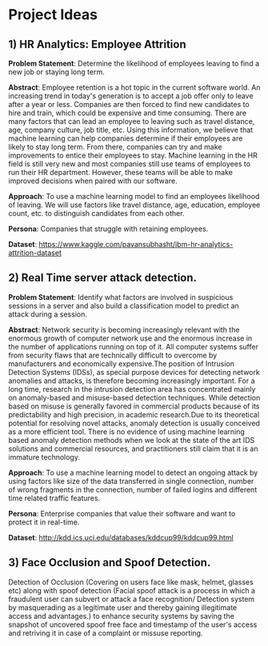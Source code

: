 # Project Ideas		

## 1) HR Analytics: Employee Attrition

**Problem Statement**: Determine the likelihood of employees leaving to find a new job or staying long term.   

**Abstract**: Employee retention is a hot topic in the current software world.  An increasing trend in today's generation is to accept a job offer only to leave after a year or less.  Companies are then forced to find new candidates to hire and train, which could be expensive and time consuming. There are many factors that can lead an employee to leaving such as travel distance, age, company culture, job title, etc.  Using this information, we believe that machine learning can help companies determine if their employees are likely to stay long term.  From there, companies can try and make improvements to entice their employees to stay.  Machine learning in the HR field is still very new and most companies still use teams of employees to run their HR department.  However, these teams will be able to make improved decisions when paired with our software.        

**Approach**: To use a machine learning model to find an employees likelihood of leaving.  We will use factors like travel distance, age, education, employee count, etc. to distinguish candidates from each other.   

**Persona**: Companies that struggle with retaining employees.  

**Dataset**: https://www.kaggle.com/pavansubhasht/ibm-hr-analytics-attrition-dataset

## 2) Real Time server attack detection.
	
**Problem Statement**: Identify what factors are involved in suspicious sessions in a server and also build a classification model to predict an attack during a session.

**Abstract**: Network security is becoming increasingly relevant with the enormous growth of computer network use and the enormous increase in the number of applications running on top of it. All computer systems suffer from security flaws that are technically difficult to overcome by manufacturers and economically expensive.The position of Intrusion Detection Systems (IDSs), as special purpose devices for detecting network anomalies and attacks, is therefore becoming increasingly important. For a long time, research in the intrusion detection area has concentrated mainly on anomaly-based and misuse-based detection techniques. While detection based on misuse is generally favored in commercial products because of its predictability and high precision, in academic research.Due to its theoretical potential for resolving novel attacks, anomaly detection is usually conceived as a more efficient tool. There is no evidence of using machine learning based anomaly detection methods when we look at the state of the art IDS solutions and commercial resources, and practitioners still claim that it is an immature technology.

**Approach**: To use a machine learning model to detect an ongoing attack by using factors like size of the data transferred in single connection, number of wrong fragments in the connection, number of failed logins and different time related traffic features. 

**Persona**: Enterprise companies that value their software and want to protect it in real-time.

**Dataset**: http://kdd.ics.uci.edu/databases/kddcup99/kddcup99.html

## 3) Face Occlusion and Spoof Detection.

Detection of Occlusion (Covering on users face like mask, helmet, glasses etc) along with spoof detection (Facial spoof attack is a process in which a fraudulent user can subvert or attack a face recognition/ Detection system by masquerading as a legitimate user and thereby gaining illegitimate access and advantages.) to enhance security systems by saving the snapshot of uncovered spoof free face and timestamp of the user's access and retriving it in case of a complaint or missuse reporting. 


